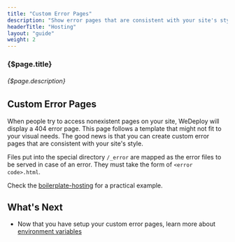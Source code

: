 ```yaml
---
title: "Custom Error Pages"
description: "Show error pages that are consistent with your site's style."
headerTitle: "Hosting"
layout: "guide"
weight: 2
---
```


### {$page.title}

###### {$page.description}

<article id="1">

## Custom Error Pages

When people try to access nonexistent pages on your site, WeDeploy will display a 404 error page. This page follows a template that might not fit to your visual needs. The good news is that you can create custom error pages that are consistent with your site's style.

Files put into the special directory `/_error` are mapped as the error files to be served in case of an error. They must take the form of `<error code>.html`.

<aside>

Check the [boilerplate-hosting](https://github.com/wedeploy/boilerplate-hosting/tree/master/_error) for a practical example.

</aside>

</article>

## What's Next

* Now that you have setup your custom error pages, learn more about [environment variables](/docs/hosting/env-variables.html)
